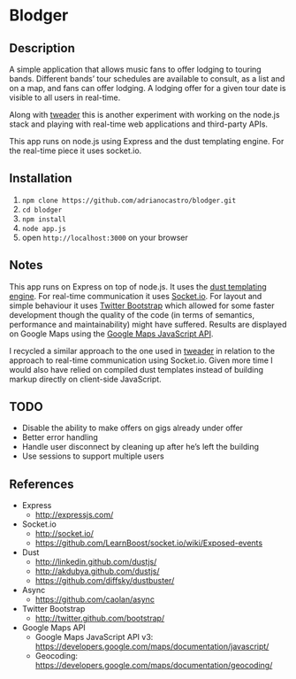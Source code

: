 # Blodger

## Description

A simple application that allows music fans to offer lodging to touring bands. Different bands’ tour schedules are available to consult, as a list and on a map, and fans can offer lodging. A lodging offer for a given tour date is visible to all users in real-time.

Along with [tweader](https://github.com/adrianocastro/tweader) this is another experiment with working on the node.js stack and playing with real-time web applications and third-party APIs.

This app runs on node.js using Express and the dust templating engine. For the real-time piece it uses socket.io.


## Installation

1. `npm clone https://github.com/adrianocastro/blodger.git`
1. `cd blodger`
1. `npm install`
1. `node app.js`
1. open `http://localhost:3000` on your browser

## Notes

This app runs on Express on top of node.js. It uses the [dust templating engine](http://linkedin.github.com/dustjs). For real-time communication it uses [Socket.io](http://socket.io/). For layout and simple behaviour it uses [Twitter Bootstrap](http://twitter.github.com/bootstrap/) which allowed for some faster development though the quality of the code (in terms of semantics, performance and maintainability) might have suffered. Results are displayed on Google Maps using the [Google Maps JavaScript API](https://developers.google.com/maps/documentation/javascript/).

I recycled a similar approach to the one used in [tweader](https://github.com/adrianocastro/tweader) in relation to the approach to real-time communication using Socket.io. Given more time I would also have relied on compiled dust templates instead of building markup directly on client-side JavaScript.

## TODO

- Disable the ability to make offers on gigs already under offer
- Better error handling
- Handle user disconnect by cleaning up after he’s left the building
- Use sessions to support multiple users

## References

- Express
    - http://expressjs.com/
- Socket.io
    - http://socket.io/
    - https://github.com/LearnBoost/socket.io/wiki/Exposed-events
- Dust
    - http://linkedin.github.com/dustjs/
    - http://akdubya.github.com/dustjs/
    - https://github.com/diffsky/dustbuster/
- Async
    - https://github.com/caolan/async
- Twitter Bootstrap
    - http://twitter.github.com/bootstrap/
- Google Maps API
    - Google Maps JavaScript API v3: https://developers.google.com/maps/documentation/javascript/
    - Geocoding: https://developers.google.com/maps/documentation/geocoding/